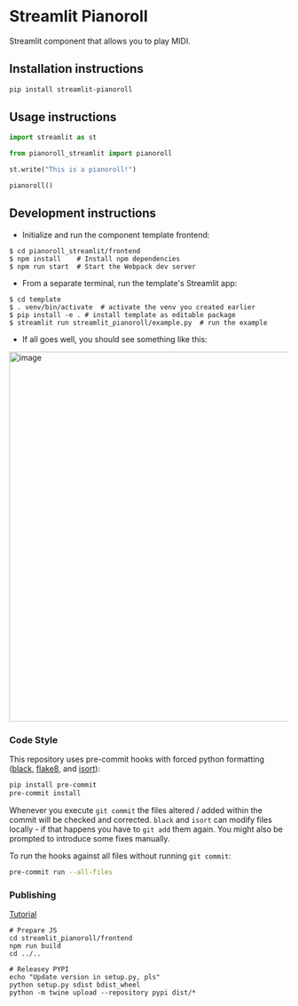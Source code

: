 # Streamlit Pianoroll

Streamlit component that allows you to play MIDI.

## Installation instructions

```sh
pip install streamlit-pianoroll
```

## Usage instructions

```python
import streamlit as st

from pianoroll_streamlit import pianoroll

st.write("This is a pianoroll!")

pianoroll()
```

## Development instructions

* Initialize and run the component template frontend:
```
$ cd pianoroll_streamlit/frontend
$ npm install    # Install npm dependencies
$ npm run start  # Start the Webpack dev server
```
* From a separate terminal, run the template's Streamlit app:
```
$ cd template
$ . venv/bin/activate  # activate the venv you created earlier
$ pip install -e . # install template as editable package
$ streamlit run streamlit_pianoroll/example.py  # run the example
```
* If all goes well, you should see something like this:

<img width="666" alt="image" src="https://github.com/Nospoko/streamlit-pianoroll/assets/8056825/dcd09a8e-89b3-463b-854f-9fe3c18e8037">

### Code Style

This repository uses pre-commit hooks with forced python formatting ([black](https://github.com/psf/black),
[flake8](https://flake8.pycqa.org/en/latest/), and [isort](https://pycqa.github.io/isort/)):

```sh
pip install pre-commit
pre-commit install
```

Whenever you execute `git commit` the files altered / added within the commit will be checked and corrected.
`black` and `isort` can modify files locally - if that happens you have to `git add` them again.
You might also be prompted to introduce some fixes manually.

To run the hooks against all files without running `git commit`:

```sh
pre-commit run --all-files
```


### Publishing

[Tutorial](https://docs.streamlit.io/library/components/publish)


```
# Prepare JS
cd streamlit_pianoroll/frontend
npm run build
cd ../..

# Releasey PYPI
echo "Update version in setup.py, pls"
python setup.py sdist bdist_wheel
python -m twine upload --repository pypi dist/*
```
